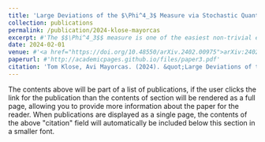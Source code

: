 ```yaml
---
title: 'Large Deviations of the $\Phi^4_3$ Measure via Stochastic Quantisation'
collection: publications
permalink: /publication/2024-klose-mayorcas
excerpt: #'The $$\Phi^4_3$$ measure is one of the easiest non-trivial examples of a Euclidean quantum field theory (EQFT) whose rigorous construction in the 1970's has been one of the celebrated achievements of constructive quantum field theory. In recent years, progress in the field of singular stochastic PDEs, initiated by the theory of regularity structures, has allowed for a new construction of the $$\Phi^4_3$$ EQFT as the invariant measure of a previously ill-posed Langevin dynamics, a strategy originally proposed by Parisi and Wu ('81) under the name stochastic quantisation. We apply the same methodology to obtain a large deviation principle (LDP) for the family of periodic $$\Phi^4_3$$ measures at varying temperature. In addition, we show that the rate functional of the LDP and the $$\Phi^4_3$$ action functional coincide up to a constant.'
date: 2024-02-01
venue: #'<a href="https://doi.org/10.48550/arXiv.2402.00975">arXiv:2402.00975[math.PR]</a> (submitted)'
paperurl: #'http://academicpages.github.io/files/paper3.pdf'
citation: 'Tom Klose, Avi Mayorcas. (2024). &quot;Large Deviations of the $\Phi^4_3$ Measure via Stochastic Quantisation.&quot; <i>arXiv e-Prints</i>, DOI: 10.48550/arXiv.2402.00975.'
---
```


The contents above will be part of a list of publications, if the user clicks the link for the publication than the contents of section will be rendered as a full page, allowing you to provide more information about the paper for the reader. When publications are displayed as a single page, the contents of the above "citation" field will automatically be included below this section in a smaller font.
